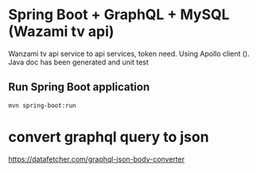 # Spring Boot + GraphQL + MySQL (Wazami tv api)
Wanzami tv api service to api services, token need. Using Apollo client (). Java doc has been generated and unit test

## Run Spring Boot application
```
mvn spring-boot:run
```
# convert graphql query to json
https://datafetcher.com/graphql-json-body-converter
